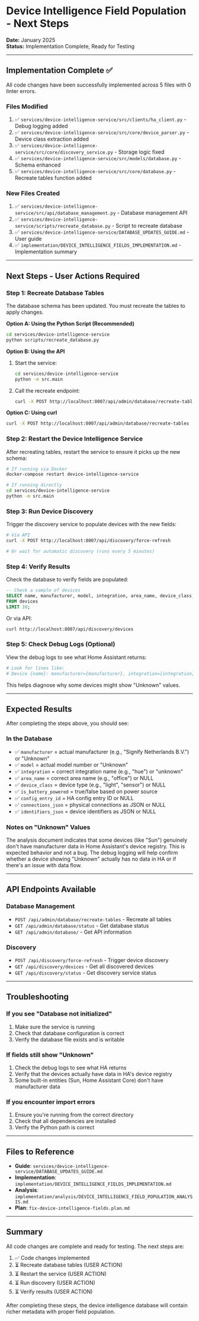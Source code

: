 # Device Intelligence Field Population - Next Steps

**Date:** January 2025  
**Status:** Implementation Complete, Ready for Testing

---

## Implementation Complete ✅

All code changes have been successfully implemented across 5 files with 0 linter errors.

### Files Modified

1. ✅ `services/device-intelligence-service/src/clients/ha_client.py` - Debug logging added
2. ✅ `services/device-intelligence-service/src/core/device_parser.py` - Device class extraction added
3. ✅ `services/device-intelligence-service/src/core/discovery_service.py` - Storage logic fixed
4. ✅ `services/device-intelligence-service/src/models/database.py` - Schema enhanced
5. ✅ `services/device-intelligence-service/src/core/database.py` - Recreate tables function added

### New Files Created

1. ✅ `services/device-intelligence-service/src/api/database_management.py` - Database management API
2. ✅ `services/device-intelligence-service/scripts/recreate_database.py` - Script to recreate database
3. ✅ `services/device-intelligence-service/DATABASE_UPDATES_GUIDE.md` - User guide
4. ✅ `implementation/DEVICE_INTELLIGENCE_FIELDS_IMPLEMENTATION.md` - Implementation summary

---

## Next Steps - User Actions Required

### Step 1: Recreate Database Tables

The database schema has been updated. You must recreate the tables to apply changes.

**Option A: Using the Python Script (Recommended)**

```bash
cd services/device-intelligence-service
python scripts/recreate_database.py
```

**Option B: Using the API**

1. Start the service:
   ```bash
   cd services/device-intelligence-service
   python -m src.main
   ```

2. Call the recreate endpoint:
   ```bash
   curl -X POST http://localhost:8007/api/admin/database/recreate-tables
   ```

**Option C: Using curl**

```bash
curl -X POST http://localhost:8007/api/admin/database/recreate-tables
```

### Step 2: Restart the Device Intelligence Service

After recreating tables, restart the service to ensure it picks up the new schema:

```bash
# If running via Docker
docker-compose restart device-intelligence-service

# If running directly
cd services/device-intelligence-service
python -m src.main
```

### Step 3: Run Device Discovery

Trigger the discovery service to populate devices with the new fields:

```bash
# Via API
curl -X POST http://localhost:8007/api/discovery/force-refresh

# Or wait for automatic discovery (runs every 5 minutes)
```

### Step 4: Verify Results

Check the database to verify fields are populated:

```sql
-- Check a sample of devices
SELECT name, manufacturer, model, integration, area_name, device_class, is_battery_powered
FROM devices
LIMIT 10;
```

Or via API:

```bash
curl http://localhost:8007/api/discovery/devices
```

### Step 5: Check Debug Logs (Optional)

View the debug logs to see what Home Assistant returns:

```bash
# Look for lines like:
# Device {name}: manufacturer={manufacturer}, integration={integration}
```

This helps diagnose why some devices might show "Unknown" values.

---

## Expected Results

After completing the steps above, you should see:

### In the Database

- ✅ `manufacturer` = actual manufacturer (e.g., "Signify Netherlands B.V.") or "Unknown"
- ✅ `model` = actual model number or "Unknown"
- ✅ `integration` = correct integration name (e.g., "hue") or "unknown"
- ✅ `area_name` = correct area name (e.g., "office") or NULL
- ✅ `device_class` = device type (e.g., "light", "sensor") or NULL
- ✅ `is_battery_powered` = true/false based on power source
- ✅ `config_entry_id` = HA config entry ID or NULL
- ✅ `connections_json` = physical connections as JSON or NULL
- ✅ `identifiers_json` = device identifiers as JSON or NULL

### Notes on "Unknown" Values

The analysis document indicates that some devices (like "Sun") genuinely don't have manufacturer data in Home Assistant's device registry. This is expected behavior and not a bug. The debug logging will help confirm whether a device showing "Unknown" actually has no data in HA or if there's an issue with data flow.

---

## API Endpoints Available

### Database Management

- `POST /api/admin/database/recreate-tables` - Recreate all tables
- `GET /api/admin/database/status` - Get database status
- `GET /api/admin/database/` - Get API information

### Discovery

- `POST /api/discovery/force-refresh` - Trigger device discovery
- `GET /api/discovery/devices` - Get all discovered devices
- `GET /api/discovery/status` - Get discovery service status

---

## Troubleshooting

### If you see "Database not initialized"

1. Make sure the service is running
2. Check that database configuration is correct
3. Verify the database file exists and is writable

### If fields still show "Unknown"

1. Check the debug logs to see what HA returns
2. Verify that the devices actually have data in HA's device registry
3. Some built-in entities (Sun, Home Assistant Core) don't have manufacturer data

### If you encounter import errors

1. Ensure you're running from the correct directory
2. Check that all dependencies are installed
3. Verify the Python path is correct

---

## Files to Reference

- **Guide**: `services/device-intelligence-service/DATABASE_UPDATES_GUIDE.md`
- **Implementation**: `implementation/DEVICE_INTELLIGENCE_FIELDS_IMPLEMENTATION.md`
- **Analysis**: `implementation/analysis/DEVICE_INTELLIGENCE_FIELD_POPULATION_ANALYSIS.md`
- **Plan**: `fix-device-intelligence-fields.plan.md`

---

## Summary

All code changes are complete and ready for testing. The next steps are:

1. ✅ Code changes implemented
2. ⏳ Recreate database tables (USER ACTION)
3. ⏳ Restart the service (USER ACTION)
4. ⏳ Run discovery (USER ACTION)
5. ⏳ Verify results (USER ACTION)

After completing these steps, the device intelligence database will contain richer metadata with proper field population.

